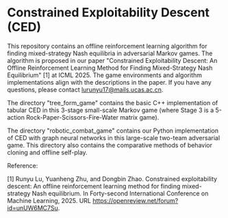 # Constrained Exploitability Descent (CED)

This repository contains an offline reinforcement learning algorithm for finding mixed-strategy Nash equilibria in adversarial Markov games. The algorithm is proposed in our paper "Constrained Exploitability Descent: An Offline Reinforcement Learning Method for Finding Mixed-Strategy Nash Equilibrium" [1] at ICML 2025. The game environments and algorithm implementations align with the descriptions in the paper. If you have any questions, please contact lurunyu17@mails.ucas.ac.cn.

The directory "tree_form_game" contains the basic C++ implementation of tabular CED in this 3-stage small-scale Markov game (where Stage 3 is a 5-action Rock-Paper-Scissors-Fire-Water matrix game).

The directory "robotic_combat_game" contains our Python implementation of CED with graph neural networks in this large-scale two-team adversarial game. This directory also contains the comparative methods of behavior cloning and offline self-play.

Reference:

[1] Runyu Lu, Yuanheng Zhu, and Dongbin Zhao. Constrained exploitability descent: An offline reinforcement learning method for finding mixed-strategy Nash equilibrium. In Forty-second International Conference on Machine Learning, 2025. URL https://openreview.net/forum?id=unUW6MC7Su.
